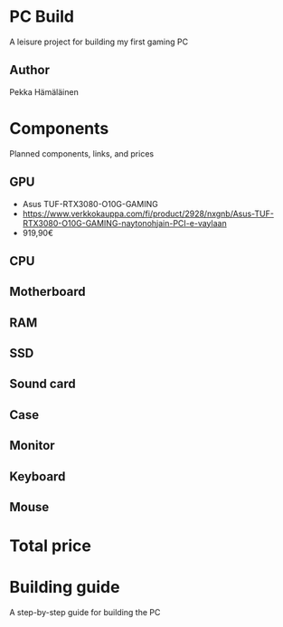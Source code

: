 # PC Build

A leisure project for building my first gaming PC


## Author

Pekka Hämäläinen


# Components

Planned components, links, and prices


## GPU

- Asus TUF-RTX3080-O10G-GAMING
- https://www.verkkokauppa.com/fi/product/2928/nxgnb/Asus-TUF-RTX3080-O10G-GAMING-naytonohjain-PCI-e-vaylaan
- 919,90€


## CPU


## Motherboard


## RAM


## SSD


## Sound card


## Case


## Monitor


## Keyboard


## Mouse


# Total price


# Building guide

A step-by-step guide for building the PC
